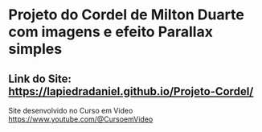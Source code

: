 
# Projeto do Cordel de Milton Duarte com imagens e efeito Parallax simples

## Link do Site: https://lapiedradaniel.github.io/Projeto-Cordel/ 

Site desenvolvido no Curso em Video https://www.youtube.com/@CursoemVideo
